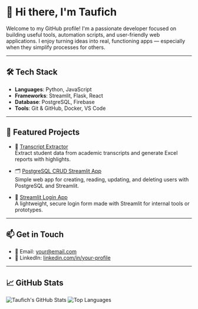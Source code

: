 # 👋 Hi there, I'm Taufich

Welcome to my GitHub profile! I'm a passionate developer focused on building useful tools, automation scripts, and user-friendly web applications. I enjoy turning ideas into real, functioning apps — especially when they simplify processes for others.

---

## 🛠️ Tech Stack

- **Languages**: Python, JavaScript
- **Frameworks**: Streamlit, Flask, React
- **Database**: PostgreSQL, Firebase
- **Tools**: Git & GitHub, Docker, VS Code

---

## 📌 Featured Projects

- 📄 [Transcript Extractor](https://github.com/taufich/transcript-extractor)  
  Extract student data from academic transcripts and generate Excel reports with highlights.

- 🗂️ [PostgreSQL CRUD Streamlit App](https://github.com/taufich/postgres-crud-app)  
  Simple web app for creating, reading, updating, and deleting users with PostgreSQL and Streamlit.

- 🔐 [Streamlit Login App](https://github.com/taufich/streamlit-login-app)  
  A lightweight, secure login form made with Streamlit for internal tools or prototypes.

---

## 📫 Get in Touch

- 📧 Email: your@email.com
- 💼 LinkedIn: [linkedin.com/in/your-profile](https://linkedin.com/in/your-profile)

---

## 📈 GitHub Stats

![Taufich's GitHub Stats](https://github-readme-stats.vercel.app/api?username=taufich&show_icons=true&theme=radical)
![Top Languages](https://github-readme-stats.vercel.app/api/top-langs/?username=taufich&layout=compact&theme=radical)
